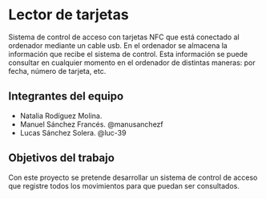 # Lector de tarjetas

Sistema de control de acceso con tarjetas NFC que está conectado al ordenador mediante un cable usb. En el ordenador se almacena la información que recibe el sistema de control. Esta información se puede consultar en cualquier momento en el ordenador de distintas maneras: por fecha, número de tarjeta, etc.

## Integrantes del equipo

- Natalia Rodíguez Molina. 
- Manuel Sánchez Francés. @manusanchezf
- Lucas Sánchez Solera. @luc-39

## Objetivos del trabajo

Con este proyecto se pretende desarrollar un sistema de control de acceso que registre todos los movimientos para que puedan ser consultados. 
